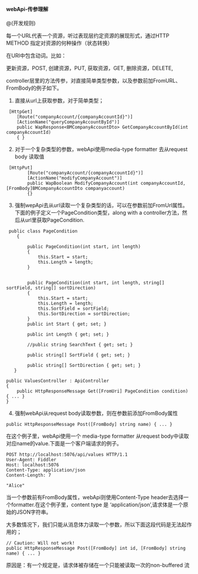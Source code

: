 

####  webApi-传参理解

@(开发规则)


每一个URL代表一个资源，听过表现层约定资源的展现形式，通过HTTP METHOD 指定对资源的何种操作（状态转换）

在URI中包含动词。比如：

更新资源，POST, 
创建资源，PUT, 
获取资源，GET, 
删除资源，DELETE,

controller层里的方法传参，对直接简单类型参数，以及参数前加FromURL、FromBody的例子如下。
1. 直接从url上获取参数，对于简单类型；

```
 [HttpGet]
    [Route("companyAccount/{companyAccountId}")]
    [ActionName("queryCompanyAccountById")]
    public WapResponse<BMCompanyAccountDto> GetCompanyAccountById(int companyAccountId)
    { }
```

2. 对于一个复杂类型的参数，webApi使用media-type formatter 去从request body 读取值

```
 [HttpPut]
        [Route("companyAccount/{companyAccountId}")]
        [ActionName("modifyCompanyAccount")]
        public WapBoolean ModifyCompanyAccount(int companyAccountId, [FromBody]BMCompanyAccountDto companyaccount)
        {}
```

3. 强制wepApi去从url读取一个复杂类型的话，可以在参数前加FromUrl属性。下面的例子定义一个PageCondition类型，along with a controller方法，然后从url里获取PageCondition.

```
 public class PageCondition
    {
   
        public PageCondition(int start, int length)
        {
            this.Start = start;
            this.Length = length;
        }

       
        public PageCondition(int start, int length, string[] sortField, string[] sortDirection)
        {
            this.Start = start;
            this.Length = length;
            this.SortField = sortField;
            this.SortDirection = sortDirection;
        }
        public int Start { get; set; }

        public int Length { get; set; }

        //public string SearchText { get; set; }

        public string[] SortField { get; set; }

        public string[] SortDirection { get; set; }
   }
```

```
public ValuesController : ApiController
{
    public HttpResponseMessage Get([FromUri] PageCondition condition) { ... }
}
```

4. 强制webApi从request body读取参数，则在参数前添加FromBody属性

```
public HttpResponseMessage Post([FromBody] string name) { ... }
```

在这个例子里，webApi使用一个 media-type formatter 从request body中读取对应name的value.下面是一个客户端请求的例子。

```
POST http://localhost:5076/api/values HTTP/1.1
User-Agent: Fiddler
Host: localhost:5076
Content-Type: application/json
Content-Length: 7

"Alice"
```

当一个参数前有FromBody属性，webApi则使用Content-Type header去选择一个formatter.在这个例子里，content type 是 ‘application/json’,请求体是一个原始的JSON字符串。

大多数情况下，我们只能从消息体力读取一个参数，所以下面这段代码是无法起作用的；

```
// Caution: Will not work!    
public HttpResponseMessage Post([FromBody] int id, [FromBody] string name) { ... }
```

原因是：有一个规定是，请求体被存储在一个只能被读取一次的non-buffered 流

